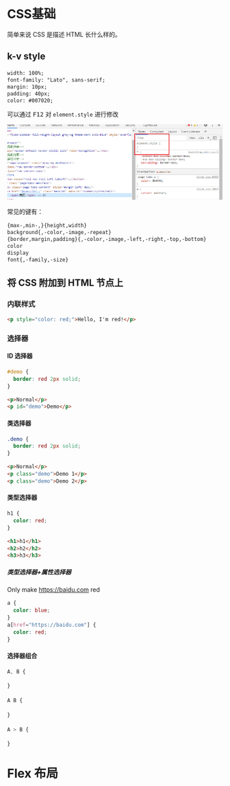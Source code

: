 # CSS基础

简单来说 CSS 是描述 HTML 长什么样的。

## k-v style

```plain
width: 100%;
font-family: "Lato", sans-serif;
margin: 10px;
padding: 40px;
color: #007020;
```

可以通过 <kbd>F12</kbd> 对 `element.style` 进行修改

![修改 Element.Style](../src/3_1_element-style.png)

常见的键有：

    {max-,min-,}{height,width}
    background{,-color,-image,-repeat}
    {border,margin,padding}{,-color,-image,-left,-right,-top,-bottom}
    color
    display
    font{,-family,-size}

## 将 CSS 附加到 HTML 节点上

### 内联样式

```html
<p style="color: red;">Hello, I'm red!</p>
```

### 选择器

#### ID 选择器

```css
#demo {
  border: red 2px solid;
}
```

```html
<p>Normal</p>
<p id="demo">Demo</p>
```

#### 类选择器

```css
.demo {
  border: red 2px solid;
}
```

```html
<p>Normal</p>
<p class="demo">Demo 1</p>
<p class="demo">Demo 2</p>
```

#### 类型选择器

```css
h1 {
  color: red;
}
```

```html
<h1>h1</h1>
<h2>h2</h2>
<h3>h3</h3>
```

##### 类型选择器+属性选择器

Only make https://baidu.com red

```css
a {
  color: blue;
}
a[href="https://baidu.com"] {
  color: red;
}
```

#### 选择器组合

<!-- https://developer.mozilla.org/en-US/docs/Web/CSS/Reference#selectors -->

```css
A, B {

}

A B {

}

A > B {

}
```

# Flex 布局
